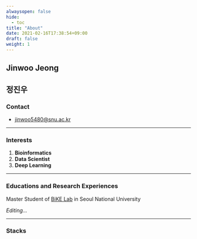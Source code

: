 ```yaml
---
alwaysopen: false
hide:
  - toc
title: "About"
date: 2021-02-16T17:38:54+09:00
draft: false
weight: 1
---
```


## Jinwoo Jeong
## 정진우
### Contact

- [jinwoo5480@snu.ac.kr](mailto:jinwoo5480@snu.ac.kr)

---------

### Interests

1. **Bioinformatics**
2. **Data Scientist**
3. **Deep Learning**

--------

### Educations and Research Experiences

Master Student of  [BiKE Lab]( http://bike.snu.ac.kr/ ) in Seoul National University

*Editing...*

---------------

### Stacks

<a frameborder="0" data-theme="dark" data-layers="1,2,3,4" data-stack-embed="true" href="https://embed.stackshare.io/stacks/embed/ff1a6df2d7d2aecdf0351d73b6540f"/><script async src="https://cdn1.stackshare.io/javascripts/client-code.js" charset="utf-8"></script>